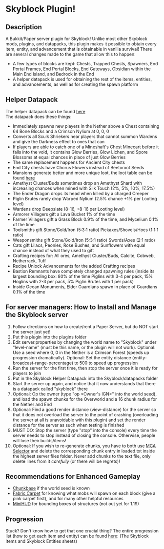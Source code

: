 # Skyblock Plugin!
## Description
A Bukkit/Paper server plugin for Skyblock! Unlike most other Skyblock mods, plugins, and datapacks, this plugin makes it possible to obtain every item, entity, and advancement that is obtainable in vanilla survival! There are several changes made to the game that allow this to happen:
* A few types of blocks are kept: Chests, Trapped Chests, Spawners, End Portal Frames, End Portal Blocks, End Gateways, Obsidian within the Main End Island, and Bedrock in the End
* A helper datapack is used for obtaining the rest of the items, entities, and advancements, as well as for creating the spawn platform
## Helper Datapack
The helper datapack can be found [here](https://github.com/Godly000/Skyblock-Helper-Datapack)  
The datapack does these things:
* Immediately spawns new players in the Nether above a Chest containing 64 Bone Blocks and a Crimson Nylium at 0, 0, 0
* Converts all Sculk Shriekers near players that cannot summon Wardens and give the Darkness effect to ones that can
* If players are able to catch one of a Mineshaft's Chest Minecart before it falls into the void, it contains Glow Berries, Glow Lichen, and Spore Blossoms at equal chances in place of just Glow Berries
* The same replacement happens for Ancient City chests
* End City chests have Chorus Flowers instead of Beetoroot Seeds
* Mansions generate better and more unique loot, the loot table can be found [here](https://docs.google.com/document/d/1ylOSPJPF5M3kB75_szMUdr0DMjuSlSpNUXzX_970u8M/edit)
* Amethyst Cluster/Buds sometimes drop an Amethyst Shard with increasing chances when mined with Silk Touch (2%, 5%, 10%, 17.5%)
* The Ender Dragon drops its head when killed by a charged Creeper
* Piglin Brutes rarely drop Warped Nylium (2.5% chance +1% per Looting level)
* Wardens drop Deepslate (8-16, +8-16 per Looting level)
* Armorer Villagers gift a Lava Bucket 1% of the time
* Farmer Villagers gift a Grass Block 0.9% of the time, and Mycelium 0.1% of the time
* Toolsmiths gift Stone/Gold/Iron (5:3:1 ratio) Pickaxes/Shovels/Hoes (1:1:1 ratio)
* Weaponsmiths gift Stone/Gold/Iron (5:3:1 ratio) Swords/Axes (2:1 ratio)
* Cats gift Lilacs, Peonies, Rose Bushes, and Sunflowers with equal chance instead of what they used to gift
* Crafting recipes for: All ores, Amethyst Cluster/Buds, Calcite, Cobweb, Netherrack, Tuff
* Recipe Unlock Advancements for the added Crafting recipes
* Bastion Remnants have completely changed spawning rules (inside its largest bounding box: 80% of the time Piglins with 3-4 per pack, 15% Hoglins with 2-3 per pack, 5% Piglin Brutes with 1 per pack)
* Inside Ocean Monuments, Elder Guardians spawn in place of Guardians 0.1% of the time
## For server managers: How to Install and Manage the Skyblock server
1. Follow directions on how to create/rent a Paper Server, but do NOT start the server just yet!
2. Put this plugin into the plugins folder
3. Edit server.properties by changing the world name to "Skyblock" under "level-name" (must be this name, or the plugin will not work). Optional: Use a seed where 0, 0 in the Nether is a Crimson Forest (speeds up progression dramatically). Optional: Set the entity distance (entity-broadcast-range-percentage) to 500 to speed up progression
3. Run the server for the first time, then stop the server once it is ready for players to join
4. Put in the Skyblock Helper Datapack into the Skyblock/datapacks folder
5. Start the server up again, and notice that it now understands that there is a datapack called "skyblock" there
6. Optional: Op the owner (type "op <Owner's IGN>" into the world seed), and load the spawn chunks for the Overworld and a 16 chunk radius for the Nether and End
7. Optional: Find a good render distance (view-distance) for the server so that it does not overload the server to the point of crashing (overloading the server at all is unavoidable with this plugin) and set the render distance for the server as such when testing is finished
8. MUST DO: Stop the server (type "stop" into the console) every time the server needs to stop instead of closing the console. Otherwise, people will lose their builds/items!
9. Optional: If you wish to re-generate chunks, you have to both use [MCA Selector](https://github.com/Querz/mcaselector/releases) and delete the corresponding chunk entry in loaded.txt inside the highest server files folder. Never add chunks to the text file, only delete lines from it _carefully_ (or there will be regrets)!
## Recommendations for Enhanced Gameplay
* [Chunkbase](chunkbase.com/apps/seed-map) if the world seed is known
* [Fabric Carpet](https://github.com/gnembon/fabric-carpet/releases) for knowing what mobs will spawn on each block (give a pink carpet first), and for many other helpful resources
* [MiniHUD](https://github.com/maruohon/minihud) for bounding boxes of structures (not out yet for 1.19)

## Progression
Stuck? Don't know how to get that one crucial thing? The entire progression list (how to get each item and entity) can be found [here](https://docs.google.com/spreadsheets/d/1S3jBzfy_PtJhQI_5jFIN3lXBiUEMebt_rT2x5os2MYw/edit#gid=973217780): (The Skyblock Items and Skyblock Entities sheets)
